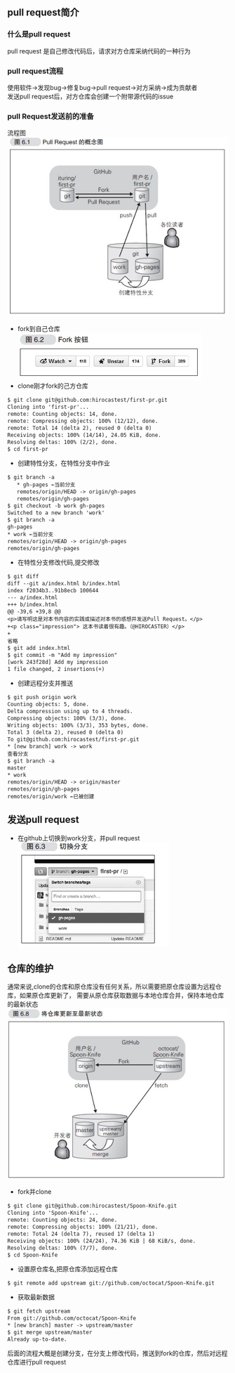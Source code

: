 ## pull request简介
### 什么是pull request
pull request 是自己修改代码后，请求对方仓库采纳代码的一种行为
### pull request流程
使用软件->发现bug->修复bug->pull request->对方采纳->成为贡献者<br>
发送pull request后，对方仓库会创建一个附带源代码的issue
### pull Request发送前的准备
流程图<br>
![git](../assets/images/git/git_11.jpg)
- fork到自己仓库<br>
![git](../assets/images/git/git_12.jpg)
- clone刚才fork的己方仓库
```
$ git clone git@github.com:hirocastest/first-pr.git
Cloning into 'first-pr'...
remote: Counting objects: 14, done.
remote: Compressing objects: 100% (12/12), done.
remote: Total 14 (delta 2), reused 0 (delta 0)
Receiving objects: 100% (14/14), 24.05 KiB, done.
Resolving deltas: 100% (2/2), done.
$ cd first-pr
``` 
- 创建特性分支，在特性分支中作业
```
$ git branch -a
   * gh-pages ←当前分支
   remotes/origin/HEAD -> origin/gh-pages
   remotes/origin/gh-pages
$ git checkout -b work gh-pages
Switched to a new branch 'work'
$ git branch -a
gh-pages
* work ←当前分支
remotes/origin/HEAD -> origin/gh-pages
remotes/origin/gh-pages   
```
- 在特性分支修改代码,提交修改
```
$ git diff
diff --git a/index.html b/index.html
index f2034b3..91b8ecb 100644
--- a/index.html
+++ b/index.html
@@ -39,6 +39,8 @@
<p>请写明这是对本书内容的实践或描述对本书的感想并发送Pull Request。</p>
+<p class="impression"> 这本书读着很有趣。（@HIROCASTER）</p>
+
省略
$ git add index.html
$ git commit -m "Add my impression"
[work 243f28d] Add my impression
1 file changed, 2 insertions(+)
```
- 创建远程分支并推送
```
$ git push origin work
Counting objects: 5, done.
Delta compression using up to 4 threads.
Compressing objects: 100% (3/3), done.
Writing objects: 100% (3/3), 353 bytes, done.
Total 3 (delta 2), reused 0 (delta 0)
To git@github.com:hirocastest/first-pr.git
* [new branch] work -> work
查看分支
$ git branch -a
master
* work
remotes/origin/HEAD -> origin/master
remotes/origin/gh-pages
remotes/origin/work ←已被创建
```
## 发送pull request
- 在github上切换到work分支，并pull request<br>
![git](../assets/images/git/git_13.jpg)
## 仓库的维护
通常来说,clone的仓库和原仓库没有任何关系，所以需要把原仓库设置为远程仓库，如果原仓库更新了，
需要从原仓库获取数据与本地仓库合并，保持本地仓库的最新状态<br>
![git](../assets/images/git/git_14.jpg)
- fork并clone
```
$ git clone git@github.com:hirocastest/Spoon-Knife.git
Cloning into 'Spoon-Knife'...
remote: Counting objects: 24, done.
remote: Compressing objects: 100% (21/21), done.
remote: Total 24 (delta 7), reused 17 (delta 1)
Receiving objects: 100% (24/24), 74.36 KiB | 68 KiB/s, done.
Resolving deltas: 100% (7/7), done.
$ cd Spoon-Knife
```
- 设置原仓库名,把原仓库添加远程仓库
```
$ git remote add upstream git://github.com/octocat/Spoon-Knife.git
```
- 获取最新数据
```
$ git fetch upstream
From git://github.com/octocat/Spoon-Knife
* [new branch] master -> upstream/master
$ git merge upstream/master
Already up-to-date.
```
后面的流程大概是创建分支，在分支上修改代码，推送到fork的仓库，然后对远程仓库进行pull request
